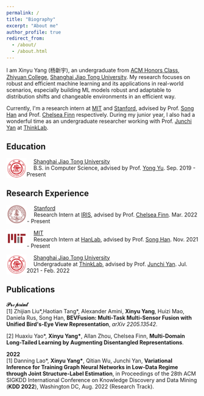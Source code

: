 ```yaml
---
permalink: /
title: "Biography"
excerpt: "About me"
author_profile: true
redirect_from: 
  - /about/
  - /about.html
---
```


I am Xinyu Yang (杨新宇), an undergraduate from [ACM Honors Class](https://acm.sjtu.edu.cn/home), [Zhiyuan College](http://zhiyuan.sjtu.edu.cn/), [Shanghai Jiao Tong University](https://en.sjtu.edu.cn/). My research focuses on robust and efficient machine learning and its applications in real-world scenarios, especially building ML models robust and adaptable to distribution shifts and changeable environments in an efficient way. 

Currently, I'm a research intern at [MIT](https://www.mit.edu/) and [Stanford](https://www.stanford.edu/), advised by Prof. [Song Han](https://songhan.mit.edu/) and Prof. [Chelsea Finn](https://ai.stanford.edu/~cbfinn/) respectively. During my junior year, I also had a wonderful time as an undergraduate researcher working with Prof. [Junchi Yan](https://thinklab.sjtu.edu.cn/) at [ThinkLab](https://thinklab.sjtu.edu.cn/).  


## Education

<img src="../images/sjtu.png" alt="sjtu" style="zoom:9%; float: left" />&emsp; [Shanghai Jiao Tong University](http://en.sjtu.edu.cn/)  
&emsp; B.S. in Computer Science, advised by Prof. [Yong Yu](http://www.cs.sjtu.edu.cn/en/PeopleDetail.aspx?id=140). Sep. 2019 - Present

## Research Experience

<img src="../images/stanford3.png" alt="stanford" style="zoom:11.4%; float: left" />&emsp; [Stanford](https://www.stanford.edu/)  
&emsp; Research Intern at [IRIS](https://irislab.stanford.edu/), advised by Prof. [Chelsea Finn](https://ai.stanford.edu/~cbfinn/). Mar. 2022 - Present

<img src="../images/mit2.png" alt="mit" style="zoom:9%; float: left" />&emsp; [MIT](https://www.mit.edu/)  
&emsp; Research Intern at [HanLab](https://hanlab.mit.edu/), advised by Prof. [Song Han](https://songhan.mit.edu/). Nov. 2021 - Present

<img src="../images/sjtu.png" alt="sjtu" style="zoom:9%; float: left" />&emsp; [Shanghai Jiao Tong University](http://en.sjtu.edu.cn/)  
&emsp; Undergraduate at [ThinkLab](https://thinklab.sjtu.edu.cn/), advised by Prof. [Junchi Yan](https://thinklab.sjtu.edu.cn/). Jul. 2021 - Feb. 2022

## Publications

**$\mathcal{Preprint}$**   
[1] Zhijian Liu\*,Haotian Tang\*, Alexander Amini, **Xinyu Yang**, Huizi Mao, Daniela Rus, Song Han, **BEVFusion: Multi-Task Multi-Sensor Fusion with Unified Bird's-Eye View Representation**, *arXiv 2205.13542*.   

[2] Huaxiu Yao\*, **Xinyu Yang\***, Allan Zhou, Chelsea Finn, **Multi-Domain Long-Tailed Learning by Augmenting Disentangled Representations**.

**$\mathcal{2022}$**    
[1] Danning Lao\*, **Xinyu Yang\***, Qitian Wu, Junchi Yan, **Variational Inference for Training Graph Neural Networks in Low-Data Regime through Joint Structure-Label Estimation**, in Proceedings of the 28th ACM SIGKDD International Conference on Knowledge Discovery and Data Mining (**KDD 2022**), Washington DC, Aug. 2022 (Research Track). 

